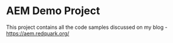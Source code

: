 # AEM Demo Project
This project contains all the code samples discussed on my blog - https://aem.redquark.org/
